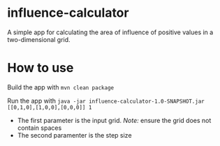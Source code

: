 # influence-calculator
A simple app for calculating the area of influence of positive values in a two-dimensional grid.

# How to use
Build the app with `mvn clean package`

Run the app with `java -jar influence-calculator-1.0-SNAPSHOT.jar [[0,1,0],[1,0,0],[0,0,0]] 1`

- The first parameter is the input grid. _Note:_ ensure the grid does not contain spaces
- The second paramenter is the step size
